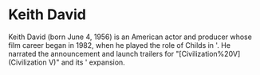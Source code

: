 # Keith David

Keith David (born June 4, 1956) is an American actor and producer whose film career began in 1982, when he played the role of Childs in '. He narrated the announcement and launch trailers for "[Civilization%20V](Civilization V)" and its ' expansion.